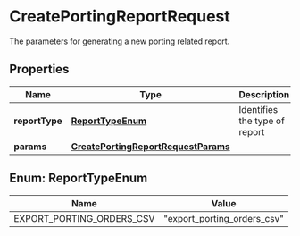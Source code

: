 

# CreatePortingReportRequest

The parameters for generating a new porting related report.

## Properties

| Name | Type | Description | Notes |
|------------ | ------------- | ------------- | -------------|
|**reportType** | [**ReportTypeEnum**](#ReportTypeEnum) | Identifies the type of report |  |
|**params** | [**CreatePortingReportRequestParams**](CreatePortingReportRequestParams.md) |  |  |



## Enum: ReportTypeEnum

| Name | Value |
|---- | -----|
| EXPORT_PORTING_ORDERS_CSV | &quot;export_porting_orders_csv&quot; |



